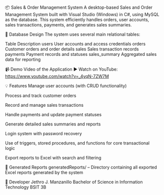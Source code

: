 📦 Sales & Order Management System
A desktop-based Sales and Order Management System built with Visual Studio (Windows) in C#, using MySQL as the database. This system efficiently handles orders, user accounts, sales transactions, payments, and generates sales summaries.

🧩 Database Design
The system uses several main relational tables:

Table	Description
users	User accounts and access credentials
orders	Customer orders and order details
sales	Sales transaction records
payments	Payment records and statuses
sales_summary	Aggregated sales data for reporting

📹 Demo Video of the Application
▶️ Watch on YouTube: https://www.youtube.com/watch?v=_4yqN-7ZW7M

💡 Features
Manage user accounts (with CRUD functionality)

Process and track customer orders

Record and manage sales transactions

Handle payments and update payment statuses

Generate detailed sales summaries and reports

Login system with password recovery

Use of triggers, stored procedures, and functions for core transactional logic

Export reports to Excel with search and filtering

📁 Generated Reports
generatedReports/ – Directory containing all exported Excel reports generated by the system

👤 Developer
Jethro J. Manzanillo
Bachelor of Science in Information Technology
BSIT 3B
